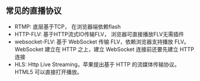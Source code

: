 ## 常见的直播协议
  - RTMP: 底层基于TCP， 在浏览器端依赖flash
  - HTTP-FLV: 基于HTTP流式IO传输FLV， 浏览器可直接播放FLV无需插件
  - websocket-FLV: 基于 WebSocket 传输 FLV，依赖浏览器支持播放 FLV。WebSocket 建立在 HTTP 之上，建立 WebSocket 连接前还要先建立 HTTP 连接
  - HLS:  Http Live Streaming，苹果提出基于 HTTP 的流媒体传输协议。HTML5 可以直接打开播放。

